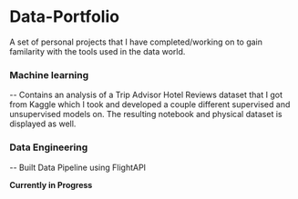 # Data-Portfolio
A set of personal projects that I have completed/working on to gain familarity with the tools used in the data world. 

### Machine learning 
-- Contains an analysis of a Trip Advisor Hotel Reviews dataset that I got from Kaggle which I took and developed a couple different supervised and unsupervised models on. The resulting notebook and physical dataset is displayed as well.

### Data Engineering
-- Built Data Pipeline using FlightAPI

**Currently in Progress**
